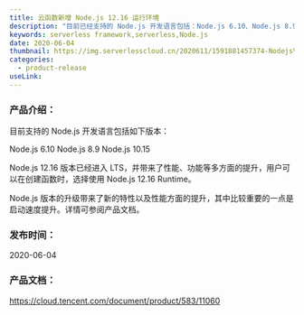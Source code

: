 ```yaml
---
title: 云函数新增 Node.js 12.16 运行环境
description: "目前已经支持的 Node.js 开发语言包括：Node.js 6.10、Node.js 8.9、Node.js 10.15，Node.js 12.16 已经进入 LTS，并带来了性能、功能等多方面的提升，用户可以在创建函数时，选择使用 Node.js 12.16 runtime。"
keywords: serverless framework,serverless,Node.js
date: 2020-06-04
thumbnail: https://img.serverlesscloud.cn/2020611/1591881457374-Nodejs%20.jpg
categories:
  - product-release
useLink: 
---
```


### 产品介绍：

目前支持的 Node.js 开发语言包括如下版本：

Node.js 6.10
Node.js 8.9
Node.js 10.15

Node.js 12.16 版本已经进入 LTS，并带来了性能、功能等多方面的提升，用户可以在创建函数时，选择使用 Node.js 12.16 Runtime。

Node.js 版本的升级带来了新的特性以及性能方面的提升，其中比较重要的一点是启动速度提升。详情可参阅产品文档。

### 发布时间：
2020-06-04

### 产品文档：
https://cloud.tencent.com/document/product/583/11060